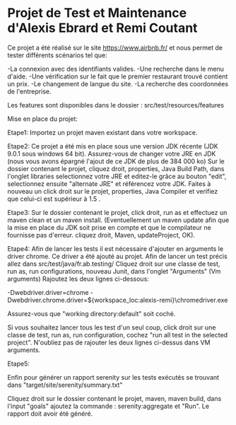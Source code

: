 # Projet de Test et Maintenance d'Alexis Ebrard et Remi Coutant

Ce projet a été réalisé sur le site https://www.airbnb.fr/
et nous permet de tester différents scénarios tel que:

-La connexion avec des identifiants valides.
-Une recherche dans le menu d'aide.
-Une vérification sur le fait que le premier restaurant trouvé contient un prix.
-Le changement de langue du site.
-La recherche des coordonnées de l'entreprise.


Les features sont disponibles dans le dossier :
src/test/resources/features

Mise en place du projet:

Etape1:
Importez un projet maven existant dans votre workspace.

Etape2:
Ce projet a été mis en place sous une version JDK récente (JDK 9.0.1 sous windows 64 bit).
Assurez-vous de changer votre JRE en JDK (nous vous avons épargné l'ajout 
de ce JDK de plus de 384 000 ko)
Sur le dossier contenant le projet, cliquez droit, properties, Java Build Path,
dans l'onglet libraries selectionnez votre JRE et editez-le grâce au bouton "edit", selectionnez ensuite
"alternate JRE" et référencez votre JDK.
Faites à nouveau un click droit sur le projet, properties, Java Compiler et verifiez que
celui-ci est supérieur à 1.5 .

Etape3:
Sur le dossier contenant le projet, click droit, run as et effectuez un maven clean et un maven install.
(Eventuellement un maven update afin que la mise en place du JDK soit prise en compte et que le compilateur 
ne fournisse pas d'erreur.
cliquez droit, Maven, updateProject, OK).

Etape4: 
Afin de lancer les tests il est nécessaire d'ajouter en arguments le driver chrome.
Ce driver a été ajouté au projet.
Afin de lancer un test précis allez dans 
src/test/java/fr.ab.testing/
Cliquez droit sur une classe de test, run as, run configurations,
nouveau Junit, dans l'onglet "Arguments" (Vm arguments)
Rajoutez les deux lignes ci-dessous:

-Dwebdriver.driver=chrome
-Dwebdriver.chrome.driver=${workspace_loc:alexis-remi}\chromedriver.exe

Assurez-vous que "working directory:default" soit coché.

Si vous souhaitez lancer tous les test d'un seul coup,
click droit sur une classe de test, run as, run configuration,
cochez "run all test in the selected project".
N'oubliez pas de rajouter les deux lignes ci-dessus dans VM arguments.

Etape5:

Enfin pour générer un rapport serenity sur les tests exécutés se trouvant dans 
"target/site/serenity/summary.txt"

Cliquez droit sur le dossier contenant le projet, maven, maven build, 
dans l'input "goals" ajoutez la commande : 
serenity:aggregate et "Run".
Le rapport doit avoir été généré.









